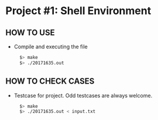 # Project #1: Shell Environment

## HOW TO USE
* Compile and executing the file
  ```bash
	$> make
	$> ./20171635.out
  ```
## HOW TO CHECK CASES
* Testcase for project. Odd testcases are always welcome.
  ```bash
	$> make
	$> ./20171635.out < input.txt
  ```
